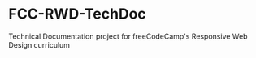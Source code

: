 # FCC-RWD-TechDoc
Technical Documentation project for freeCodeCamp's Responsive Web Design curriculum
